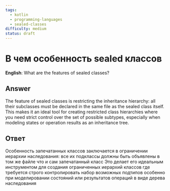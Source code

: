 ```yaml
---
tags:
  - kotlin
  - programming-languages
  - sealed-classes
difficulty: medium
status: draft
---
```


# В чем особенность sealed классов

**English**: What are the features of sealed classes?

## Answer

The feature of sealed classes is restricting the inheritance hierarchy: all their subclasses must be declared in the same file as the sealed class itself. This makes it an ideal tool for creating restricted class hierarchies where you need strict control over the set of possible subtypes, especially when modeling states or operation results as an inheritance tree.

## Ответ

Особенность запечатанных классов заключается в ограничении иерархии наследования: все их подклассы должны быть объявлены в том же файле что и сам запечатанный класс Это делает его идеальным инструментом для создания ограниченных иерархий классов где требуется строго контролировать набор возможных подтипов особенно при моделировании состояний или результатов операций в виде дерева наследования

